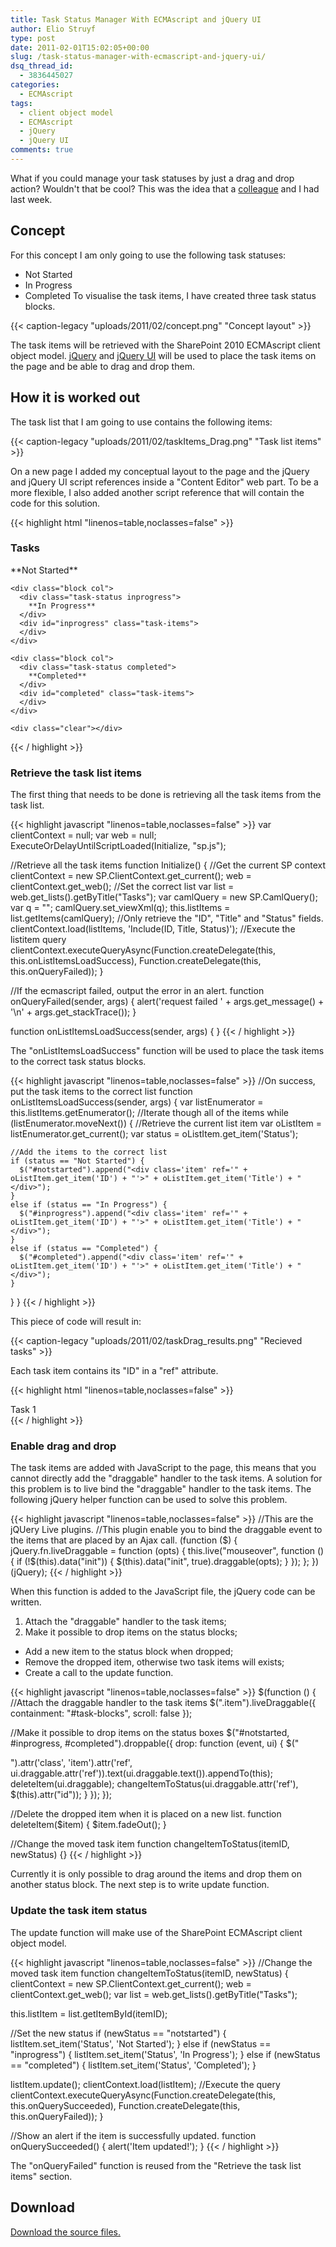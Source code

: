 ```yaml
---
title: Task Status Manager With ECMAscript and jQuery UI
author: Elio Struyf
type: post
date: 2011-02-01T15:02:05+00:00
slug: /task-status-manager-with-ecmascript-and-jquery-ui/
dsq_thread_id:
  - 3836445027
categories:
  - ECMAscript
tags:
  - client object model
  - ECMAscript
  - jQuery
  - jQuery UI
comments: true
---
```


What if you could manage your task statuses by just a drag and drop action? Wouldn't that be cool? This was the idea that a [colleague](http://sirhevling.wordpress.com/ "colleague") and I had last week.

## Concept

For this concept I am only going to use the following task statuses:

*   Not Started
*   In Progress
*   Completed
To visualise the task items, I have created three task status blocks.

{{< caption-legacy "uploads/2011/02/concept.png" "Concept layout" >}}

The task items will be retrieved with the SharePoint 2010 ECMAscript client object model.
[jQuery](http://jquery.com/ "jQuery") and [jQuery UI](http://jqueryui.com/ "jQuery UI") will be used to place the task items on the page and be able to drag and drop them.

## How it is worked out

The task list that I am going to use contains the following items:

{{< caption-legacy "uploads/2011/02/taskItems_Drag.png" "Task list items" >}}

On a new page I added my conceptual layout to the page and the jQuery and jQuery UI script references inside a "Content Editor" web part. To be a more flexible, I also added another script reference that will contain the code for this solution.

{{< highlight html "linenos=table,noclasses=false" >}}
<script src="jquery.min.js" type="text/javascript"><!--mce:0--></script>
<script src="jquery-ui-1.8.9.custom.min.js" type="text/javascript"></script>

<script src="EcmaTest.js" type="text/javascript"></script>
<link href="/_layouts/styles/tasks/EcmaTest.css" rel="stylesheet" type="text/css"/>

<div id="taskbox">
  
  ### Tasks
  
  <div id="task-blocks">
    <div class="block col">
      <div class="task-status notstarted">
        **Not Started**
      </div>
      <div id="notstarted" class="task-items">
      </div>
    </div>
    
    <div class="block col">
      <div class="task-status inprogress">
        **In Progress**
      </div>
      <div id="inprogress" class="task-items">
      </div>
    </div>
    
    <div class="block col">
      <div class="task-status completed">
        **Completed**
      </div>
      <div id="completed" class="task-items">
      </div>
    </div>
    
    <div class="clear"></div>
  </div>
</div>
{{< / highlight >}}

### Retrieve the task list items

The first thing that needs to be done is retrieving all the task items from the task list.

{{< highlight javascript "linenos=table,noclasses=false" >}}
var clientContext = null;
var web = null;
ExecuteOrDelayUntilScriptLoaded(Initialize, "sp.js");

//Retrieve all the task items
function Initialize() {
  //Get the current SP context
  clientContext = new SP.ClientContext.get_current();
  web = clientContext.get_web();
  //Set the correct list
  var list = web.get_lists().getByTitle("Tasks");
  var camlQuery = new SP.CamlQuery();
  var q = "<Where></Where>";
  camlQuery.set_viewXml(q);
  this.listItems = list.getItems(camlQuery);
  //Only retrieve the "ID", "Title" and "Status" fields.
  clientContext.load(listItems, 'Include(ID, Title, Status)');
  //Execute the listitem query
  clientContext.executeQueryAsync(Function.createDelegate(this, this.onListItemsLoadSuccess), Function.createDelegate(this, this.onQueryFailed));
}

//If the ecmascript failed, output the error in an alert.
function onQueryFailed(sender, args) {
  alert('request failed ' + args.get_message() + '\n' + args.get_stackTrace());
}

function onListItemsLoadSuccess(sender, args) { }
{{< / highlight >}}

The "onListItemsLoadSuccess" function will be used to place the task items to the correct task status blocks.

{{< highlight javascript "linenos=table,noclasses=false" >}}
//On success, put the task items to the correct list
function onListItemsLoadSuccess(sender, args) {
  var listEnumerator = this.listItems.getEnumerator();
  //Iterate though all of the items
  while (listEnumerator.moveNext()) {
    //Retrieve the current list item
    var oListItem = listEnumerator.get_current();
    var status = oListItem.get_item('Status');
    
    //Add the items to the correct list
    if (status == "Not Started") {
      $("#notstarted").append("<div class='item' ref='" + oListItem.get_item('ID') + "'>" + oListItem.get_item('Title') + "</div>");
    }
    else if (status == "In Progress") {
      $("#inprogress").append("<div class='item' ref='" + oListItem.get_item('ID') + "'>" + oListItem.get_item('Title') + "</div>");
    }
    else if (status == "Completed") {
      $("#completed").append("<div class='item' ref='" + oListItem.get_item('ID') + "'>" + oListItem.get_item('Title') + "</div>");
    }
  }
}
{{< / highlight >}}

This piece of code will result in:

{{< caption-legacy "uploads/2011/02/taskDrag_results.png" "Recieved tasks" >}}

Each task item contains its "ID" in a "ref" attribute.

{{< highlight html "linenos=table,noclasses=false" >}}
<div ref="1" class="item">Task 1</div>
{{< / highlight >}}

### Enable drag and drop

The task items are added with JavaScript to the page, this means that you cannot directly add the "draggable" handler to the task items. A solution for this problem is to live bind the "draggable" handler to the task items. The following jQuery helper function can be used to solve this problem.

{{< highlight javascript "linenos=table,noclasses=false" >}}
//This are the jQUery Live plugins.
//This plugin enable you to bind the draggable event to the items that are placed by an Ajax call.
(function ($) {
  jQuery.fn.liveDraggable = function (opts) {
    this.live("mouseover", function () {
      if (!$(this).data("init")) {
        $(this).data("init", true).draggable(opts);
      }
    });
  };
})(jQuery);
{{< / highlight >}}

When this function is added to the JavaScript file, the jQuery code can be written.

1.  Attach the "draggable" handler to the task items;
2.  Make it possible to drop items on the status blocks;
  *   Add a new item to the status block when dropped;
  *   Remove the dropped item, otherwise two task items will exists;
  *   Create a call to the update function.

{{< highlight javascript "linenos=table,noclasses=false" >}}
$(function () {
  //Attach the draggable handler to the task items
  $(".item").liveDraggable({ containment: "#task-blocks", scroll: false });
  
  //Make it possible to drop items on the status boxes
  $("#notstarted, #inprogress, #completed").droppable({
    drop: function (event, ui) {
      $("<div></div>").attr('class', 'item').attr('ref', ui.draggable.attr('ref')).text(ui.draggable.text()).appendTo(this);
      deleteItem(ui.draggable);
      changeItemToStatus(ui.draggable.attr('ref'), $(this).attr("id"));
    }
  });
});

//Delete the dropped item when it is placed on a new list.
function deleteItem($item) {
  $item.fadeOut();
}

//Change the moved task item
function changeItemToStatus(itemID, newStatus) {}
{{< / highlight >}}

Currently it is only possible to drag around the items and drop them on another status block. The next step is to write update function.

### Update the task item status

The update function will make use of the SharePoint ECMAscript client object model.

{{< highlight javascript "linenos=table,noclasses=false" >}}
//Change the moved task item
function changeItemToStatus(itemID, newStatus) {
  clientContext = new SP.ClientContext.get_current();
  web = clientContext.get_web();
  var list = web.get_lists().getByTitle("Tasks");
  
  this.listItem = list.getItemById(itemID);
  
  //Set the new status
  if (newStatus == "notstarted") {
    listItem.set_item('Status', 'Not Started');
  }
  else if (newStatus == "inprogress") {
    listItem.set_item('Status', 'In Progress');
  }
  else if (newStatus == "completed") {
    listItem.set_item('Status', 'Completed');
  }
  
  listItem.update();
  clientContext.load(listItem);
  //Execute the query
  clientContext.executeQueryAsync(Function.createDelegate(this, this.onQuerySucceeded), Function.createDelegate(this, this.onQueryFailed));
}

//Show an alert if the item is successfully updated.
function onQuerySucceeded() {
  alert('Item updated!');
}
{{< / highlight >}}

The "onQueryFailed" function is reused from the "Retrieve the task list items" section.

## Download

[Download the source files.](uploads/2011/02/DragTasks.zip)